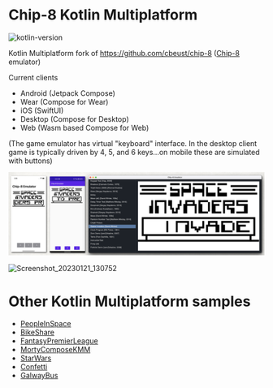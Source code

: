 # Chip-8 Kotlin Multiplatform

![kotlin-version](https://img.shields.io/badge/kotlin-1.9.0-blue)

Kotlin Multiplatform fork of https://github.com/cbeust/chip-8
([Chip-8](http://www.cs.columbia.edu/~sedwards/classes/2016/4840-spring/designs/Chip8.pdf) emulator)

Current clients
* Android (Jetpack Compose)
* Wear (Compose for Wear)
* iOS (SwiftUI)
* Desktop (Compose for Desktop)
* Web (Wasm based Compose for Web)

(The game emulator has virtual "keyboard" interface. In the desktop client game is typically driven by 4, 5, and 6
keys...on mobile these are simulated with buttons)

![Screenshots](/art/screenshots.png?raw=true)

![Screenshot_20230121_130752](https://user-images.githubusercontent.com/6302/213868342-cbca8ad6-38a1-4297-9dbc-ddcdbba513c3.png)



# Other Kotlin Multiplatform samples
* [PeopleInSpace](https://github.com/joreilly/PeopleInSpace)
* [BikeShare](https://github.com/joreilly/BikeShare)
* [FantasyPremierLeague](https://github.com/joreilly/FantasyPremierLeague)
* [MortyComposeKMM](https://github.com/joreilly/MortyComposeKMM)
* [StarWars](https://github.com/joreilly/StarWars)
* [Confetti](https://github.com/joreilly/Confetti)
* [GalwayBus](https://github.com/joreilly/GalwayBus)
